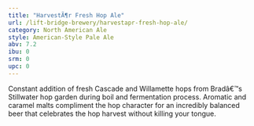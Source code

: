 ```yaml
---
title: "HarvestÃ¶r Fresh Hop Ale"
url: /lift-bridge-brewery/harvestapr-fresh-hop-ale/
category: North American Ale
style: American-Style Pale Ale
abv: 7.2
ibu: 0
srm: 0
upc: 0
---
```

Constant addition of fresh Cascade and Willamette hops from Bradâ€™s Stillwater hop garden during boil and fermentation process. Aromatic and caramel malts compliment the hop character for an incredibly balanced beer that celebrates the hop harvest without killing your tongue.
